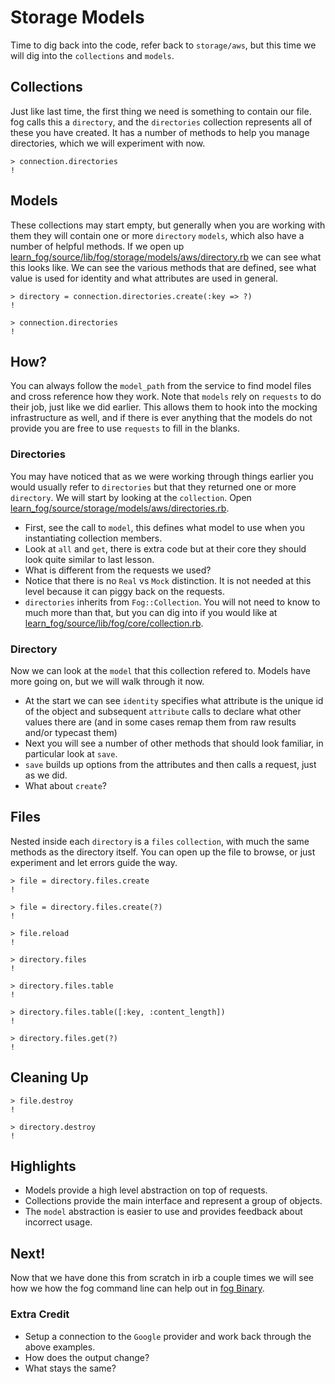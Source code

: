 # Storage Models

Time to dig back into the code, refer back to `storage/aws`, but this time we will dig into the `collections` and `models`.

## Collections

Just like last time, the first thing we need is something to contain our file. fog calls this a `directory`, and the `directories` collection represents all of these you have created. It has a number of methods to help you manage directories, which we will experiment with now.

    > connection.directories
    !

## Models

These collections may start empty, but generally when you are working with them they will contain one or more `directory` `models`, which also have a number of helpful methods.  If we open up [learn_fog/source/lib/fog/storage/models/aws/directory.rb](source/lib/fog/storage/models/aws/directory.rb) we can see what this looks like.  We can see the various methods that are defined, see what value is used for identity and what attributes are used in general.

    > directory = connection.directories.create(:key => ?)
    !

    > connection.directories
    !

## How?

You can always follow the `model_path` from the service to find model files and cross reference how they work. Note that `models` rely on `requests` to do their job, just like we did earlier. This allows them to hook into the mocking infrastructure as well, and if there is ever anything that the models do not provide you are free to use `requests` to fill in the blanks.

### Directories

You may have noticed that as we were working through things earlier you would usually refer to `directories` but that they returned one or more `directory`.  We will start by looking at the `collection`.  Open [learn_fog/source/storage/models/aws/directories.rb](source/storage/models/aws/directories.rb).

* First, see the call to `model`, this defines what model to use when you instantiating collection members.
* Look at `all` and `get`, there is extra code but at their core they should look quite similar to last lesson.
* What is different from the requests we used?
* Notice that there is no `Real` vs `Mock` distinction. It is not needed at this level because it can piggy back on the requests.
* `directories` inherits from `Fog::Collection`. You will not need to know to much more than that, but you can dig into if you would like at [learn_fog/source/lib/fog/core/collection.rb](source/lib/fog/core/collection.rb).

### Directory

Now we can look at the `model` that this collection refered to. Models have more going on, but we will walk through it now.

* At the start we can see `identity` specifies what attribute is the unique id of the object and subsequent `attribute` calls to declare what other values there are (and in some cases remap them from raw results and/or typecast them)
* Next you will see a number of other methods that should look familiar, in particular look at `save`.
* `save` builds up options from the attributes and then calls a request, just as we did.
* What about `create`?

## Files

Nested inside each `directory` is a `files` `collection`, with much the same methods as the directory itself. You can open up the file to browse, or just experiment and let errors guide the way.

    > file = directory.files.create
    !

    > file = directory.files.create(?)
    !

    > file.reload
    !

    > directory.files
    !

    > directory.files.table
    !

    > directory.files.table([:key, :content_length])
    !

    > directory.files.get(?)
    !

## Cleaning Up

    > file.destroy
    !

    > directory.destroy
    !

## Highlights

* Models provide a high level abstraction on top of requests.
* Collections provide the main interface and represent a group of objects.
* The `model` abstraction is easier to use and provides feedback about incorrect usage.

## Next!

Now that we have done this from scratch in irb a couple times we will see how we how the fog command line can help out in [fog Binary](4_fog_binary.html).

### Extra Credit

* Setup a connection to the `Google` provider and work back through the above examples.
* How does the output change?
* What stays the same?

